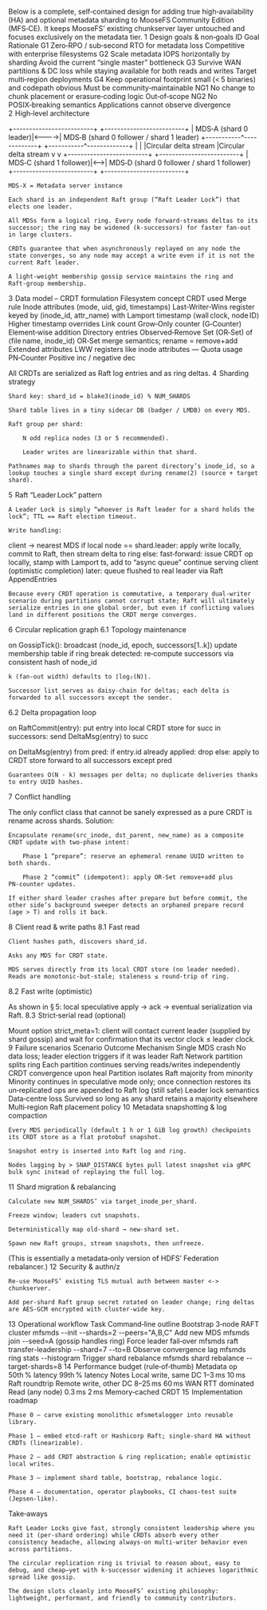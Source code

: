 Below is a complete, self‑contained design for adding true high‑availability (HA) and optional metadata sharding to MooseFS Community Edition (MFS‑CE). It keeps MooseFS’ existing chunkserver layer untouched and focuses exclusively on the metadata tier.
1  Design goals & non‑goals
ID	Goal	Rationale
G1	Zero‑RPO / sub‑second RTO for metadata loss	Competitive with enterprise filesystems
G2	Scale metadata IOPS horizontally by sharding	Avoid the current “single master” bottleneck
G3	Survive WAN partitions & DC loss while staying available for both reads and writes	Target multi‑region deployments
G4	Keep operational footprint small (< 5 binaries) and codepath obvious	Must be community‑maintainable
NG1	No change to chunk placement or erasure‑coding logic	Out‑of‑scope
NG2	No POSIX‑breaking semantics	Applications cannot observe divergence
2  High‑level architecture

 +-------------------------+      +-------------------------+
 |  MDS‑A  (shard 0 leader)|<---->|  MDS‑B  (shard 0 follower / shard 1 leader)
 +-----------^-------------+      +-----------^-------------+
             |                                |
             |Circular delta stream           |Circular delta stream
             v                                v
 +-------------------------+      +-------------------------+
 |  MDS‑C  (shard 1 follower)|<-->|  MDS‑D  (shard 0 follower / shard 1 follower)
 +-------------------------+      +-------------------------+

    MDS‑X = Metadata server instance

    Each shard is an independent Raft group (“Raft Leader Lock”) that elects one leader.

    All MDSs form a logical ring. Every node forward‑streams deltas to its successor; the ring may be widened (k‑successors) for faster fan‑out in large clusters.

    CRDTs guarantee that when asynchronously replayed on any node the state converges, so any node may accept a write even if it is not the current Raft leader.

    A light‑weight membership gossip service maintains the ring and Raft‑group membership.

3  Data model – CRDT formulation
Filesystem concept	CRDT used	Merge rule
Inode attributes (mode, uid, gid, timestamps)	Last‑Writer‑Wins register keyed by (inode_id, attr_name) with Lamport timestamp ⟨wall clock, node ID⟩	Higher timestamp overrides
Link count	Grow‑Only counter (G‑Counter)	Element‑wise addition
Directory entries	Observed‑Remove Set (OR‑Set) of ⟨file name, inode_id⟩	OR‑Set merge semantics; rename = remove+add
Extended attributes	LWW registers like inode attributes	—
Quota usage	PN‑Counter	Positive inc / negative dec

All CRDTs are serialized as Raft log entries and as ring deltas.
4  Sharding strategy

    Shard key: shard_id = blake3(inode_id) % NUM_SHARDS

    Shard table lives in a tiny sidecar DB (badger / LMDB) on every MDS.

    Raft group per shard:

        N odd replica nodes (3 or 5 recommended).

        Leader writes are linearizable within that shard.

    Pathnames map to shards through the parent directory’s inode_id, so a lookup touches a single shard except during rename(2) (source + target shard).

5  Raft “Leader Lock” pattern

    A Leader Lock is simply “whoever is Raft leader for a shard holds the lock”; TTL == Raft election timeout.

    Write handling:

client -> nearest MDS
if local node == shard.leader:
    apply write locally, commit to Raft, then stream delta to ring
else:
    fast‑forward: issue CRDT op locally, stamp with Lamport ts, add to “async queue”
    continue serving client (optimistic completion)
    later: queue flushed to real leader via Raft AppendEntries

    Because every CRDT operation is commutative, a temporary dual‑writer scenario during partitions cannot corrupt state; Raft will ultimately serialize entries in one global order, but even if conflicting values land in different positions the CRDT merge converges.

6  Circular replication graph
6.1  Topology maintenance

on GossipTick():
    broadcast ⟨node_id, epoch, successors[1..k]⟩
    update membership table
    if ring break detected:
        re‑compute successors via consistent hash of node_id

    k (fan‑out width) defaults to ⌈log₂(N)⌉.

    Successor list serves as daisy‑chain for deltas; each delta is forwarded to all successors except the sender.

6.2  Delta propagation loop

on RaftCommit(entry):
    put entry into local CRDT store
    for succ in successors:
        send DeltaMsg⟨entry⟩ to succ

on DeltaMsg(entry) from pred:
    if entry.id already applied: drop
    else:
        apply to CRDT store
        forward to all successors except pred

    Guarantees O(N · k) messages per delta; no duplicate deliveries thanks to entry UUID hashes.

7  Conflict handling

The only conflict class that cannot be sanely expressed as a pure CRDT is rename across shards. Solution:

    Encapsulate rename(src_inode, dst_parent, new_name) as a composite CRDT update with two-phase intent:

        Phase 1 “prepare”: reserve an ephemeral rename UUID written to both shards.

        Phase 2 “commit” (idempotent): apply OR‑Set remove+add plus PN‑counter updates.

    If either shard leader crashes after prepare but before commit, the other side’s background sweeper detects an orphaned prepare record (age > T) and rolls it back.

8  Client read & write paths
8.1  Fast read

    Client hashes path, discovers shard_id.

    Asks any MDS for CRDT state.

    MDS serves directly from its local CRDT store (no leader needed). Reads are monotonic‑but‑stale; staleness ≤ round‑trip of ring.

8.2  Fast write (optimistic)

As shown in § 5: local speculative apply → ack → eventual serialization via Raft.
8.3  Strict‑serial read (optional)

Mount option strict_meta=1: client will contact current leader (supplied by shard gossip) and wait for confirmation that its vector clock ≤ leader clock.
9  Failure scenarios
Scenario	Outcome	Mechanism
Single MDS crash	No data loss; leader election triggers if it was leader	Raft
Network partition splits ring	Each partition continues serving reads/writes independently	CRDT convergence upon heal
Partition isolates Raft majority from minority	Minority continues in speculative mode only; once connection restores its un‑replicated ops are appended to Raft log (still safe)	Leader lock semantics
Data‑centre loss	Survived so long as any shard retains a majority elsewhere	Multi‑region Raft placement policy
10  Metadata snapshotting & log compaction

    Every MDS periodically (default 1 h or 1 GiB log growth) checkpoints its CRDT store as a flat protobuf snapshot.

    Snapshot entry is inserted into Raft log and ring.

    Nodes lagging by > SNAP_DISTANCE bytes pull latest snapshot via gRPC bulk sync instead of replaying the full log.

11  Shard migration & rebalancing

    Calculate new NUM_SHARDS’ via target_inode_per_shard.

    Freeze window; leaders cut snapshots.

    Deterministically map old‑shard → new‑shard set.

    Spawn new Raft groups, stream snapshots, then unfreeze.

(This is essentially a metadata‑only version of HDFS’ Federation rebalancer.)
12  Security & authn/z

    Re‑use MooseFS’ existing TLS mutual auth between master <‑> chunkserver.

    Add per‑shard Raft group secret rotated on leader change; ring deltas are AES‑GCM encrypted with cluster‑wide key.

13  Operational workflow
Task	Command‑line outline
Bootstrap 3‑node RAFT cluster	mfsmds --init --shards=2 --peers="A,B,C"
Add new MDS	mfsmds join --seed=A (gossip handles ring)
Force leader fail‑over	mfsmds raft transfer-leadership --shard=7 --to=B
Observe convergence lag	mfsmds ring stats --histogram
Trigger shard rebalance	mfsmds shard rebalance --target-shards=8
14  Performance budget (rule‑of‑thumb)
Metadata op	50th % latency	99th % latency	Notes
Local write, same DC	1–3 ms	10 ms	Raft roundtrip
Remote write, other DC	8–25 ms	60 ms	WAN RTT dominated
Read (any node)	0.3 ms	2 ms	Memory‑cached CRDT
15  Implementation roadmap

    Phase 0 – carve existing monolithic mfsmetalogger into reusable library.

    Phase 1 – embed etcd‑raft or Hashicorp Raft; single‑shard HA without CRDTs (linearizable).

    Phase 2 – add CRDT abstraction & ring replication; enable optimistic local writes.

    Phase 3 – implement shard table, bootstrap, rebalance logic.

    Phase 4 – documentation, operator playbooks, CI chaos‑test suite (Jepsen‑like).

Take‑aways

    Raft Leader Locks give fast, strongly consistent leadership where you need it (per‑shard ordering) while CRDTs absorb every other consistency headache, allowing always‑on multi‑writer behavior even across partitions.

    The circular replication ring is trivial to reason about, easy to debug, and cheap—yet with k‑successor widening it achieves logarithmic spread like gossip.

    The design slots cleanly into MooseFS’ existing philosophy: lightweight, performant, and friendly to community contributors.
